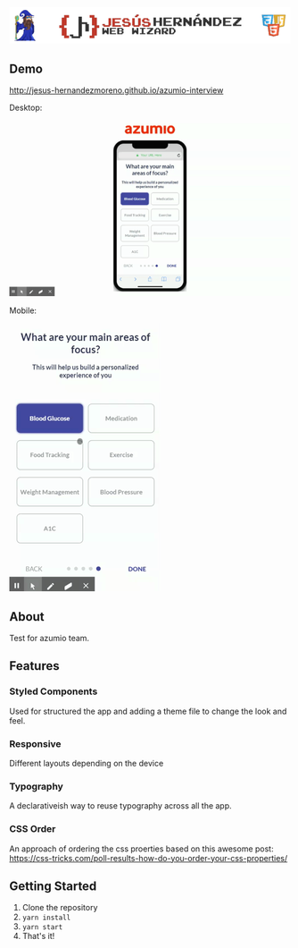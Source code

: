 ![Logo of the project](https://raw.githubusercontent.com/jesus-hernandezmoreno/tic-tac-toe/master/public/img/logo.png)

## Demo

http://jesus-hernandezmoreno.github.io/azumio-interview

Desktop:

![desktop-version](https://raw.githubusercontent.com/jesus-hernandezmoreno/azumio-test/master/src/assets/desktop-demo.gif)

Mobile:

![mobile-version](https://raw.githubusercontent.com/jesus-hernandezmoreno/azumio-test/master/src/assets/mobile-demo.gif)

## About

Test for azumio team.

## Features

### Styled Components

Used for structured the app and adding a theme file to change the look and feel.

### Responsive

Different layouts depending on the device

### Typography

A declarativeish way to reuse typography across all the app.

### CSS Order

An approach of ordering the css proerties based on this awesome post: https://css-tricks.com/poll-results-how-do-you-order-your-css-properties/

## Getting Started

1. Clone the repository
2. `yarn install`
3. `yarn start`
4. That's it!
